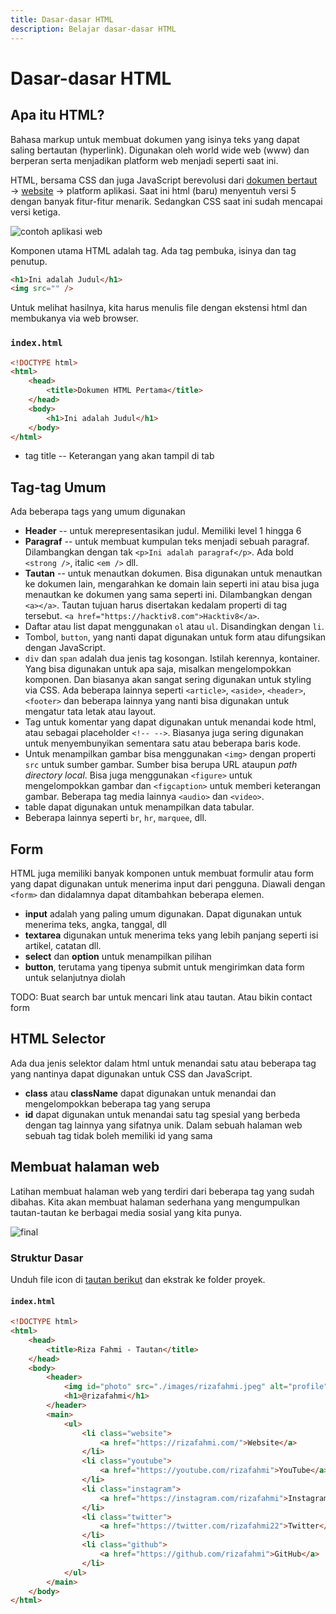 ```yaml
---
title: Dasar-dasar HTML
description: Belajar dasar-dasar HTML
---
```


# Dasar-dasar HTML

## Apa itu HTML?

Bahasa markup untuk membuat dokumen yang isinya teks yang dapat saling bertautan (hyperlink). Digunakan oleh world wide web (www) dan berperan serta menjadikan platform web menjadi seperti saat ini.

HTML, bersama CSS dan juga JavaScript berevolusi dari [dokumen bertaut](https://home.cern/science/computing/birth-web) → [website](https://www.howtogeek.com/692445/remembering-geocities-the-1990s-precursor-to-social-media/) → platform aplikasi. Saat ini html (baru) menyentuh versi 5 dengan banyak fitur-fitur menarik. Sedangkan CSS saat ini sudah mencapai versi ketiga.

![contoh aplikasi web](/src/img/spotify.png)

Komponen utama HTML adalah tag. Ada tag pembuka, isinya dan tag penutup.

```html
<h1>Ini adalah Judul</h1>
<img src="" />
```

Untuk melihat hasilnya, kita harus menulis file dengan ekstensi html dan membukanya via web browser.

### `index.html`

```html
<!DOCTYPE html>
<html>
	<head>
		<title>Dokumen HTML Pertama</title>
	</head>
	<body>
		<h1>Ini adalah Judul</h1>
	</body>
</html>
```

- tag title -- Keterangan yang akan tampil di tab

## Tag-tag Umum

Ada beberapa tags yang umum digunakan

- **Header** -- untuk merepresentasikan judul. Memiliki level 1 hingga 6
- **Paragraf** -- untuk membuat kumpulan teks menjadi sebuah paragraf. Dilambangkan dengan tak `<p>Ini adalah paragraf</p>`. Ada bold `<strong />`, italic `<em />` dll.
- **Tautan** -- untuk menautkan dokumen. Bisa digunakan untuk menautkan ke dokumen lain, mengarahkan ke domain lain seperti ini atau bisa juga menautkan ke dokumen yang sama seperti ini. Dilambangkan dengan `<a></a>`. Tautan tujuan harus disertakan kedalam properti di tag tersebut. `<a href="https://hacktiv8.com">Hacktiv8</a>`.
- Daftar atau list dapat menggunakan `ol` atau `ul`. Disandingkan dengan `li`.
- Tombol, `button`, yang nanti dapat digunakan untuk form atau difungsikan dengan JavaScript.
- `div` dan `span` adalah dua jenis tag kosongan. Istilah kerennya, kontainer. Yang bisa digunakan untuk apa saja, misalkan mengelompokkan komponen. Dan biasanya akan sangat sering digunakan untuk styling via CSS. Ada beberapa lainnya seperti `<article>`, `<aside>`, `<header>`, `<footer>` dan beberapa lainnya yang nanti bisa digunakan untuk mengatur tata letak atau layout.
- Tag untuk komentar yang dapat digunakan untuk menandai kode html, atau sebagai placeholder `<!-- -->`. Biasanya juga sering digunakan untuk menyembunyikan sementara satu atau beberapa baris kode.
- Untuk menampilkan gambar bisa menggunakan `<img>` dengan properti `src` untuk sumber gambar. Sumber bisa berupa URL ataupun _path directory local_. Bisa juga menggunakan `<figure>` untuk mengelompokkan gambar dan `<figcaption>` untuk memberi keterangan gambar. Beberapa tag media lainnya `<audio>` dan `<video>`.
- table dapat digunakan untuk menampilkan data tabular.
- Beberapa lainnya seperti `br`, `hr`, `marquee`, dll.

## Form

HTML juga memiliki banyak komponen untuk membuat formulir atau form yang dapat digunakan untuk menerima input dari pengguna. Diawali dengan `<form>` dan didalamnya dapat ditambahkan beberapa elemen.

- **input** adalah yang paling umum digunakan. Dapat digunakan untuk menerima teks, angka, tanggal, dll
- **textarea** digunakan untuk menerima teks yang lebih panjang seperti isi artikel, catatan dll.
- **select** dan **option** untuk menampilkan pilihan
- **button**, terutama yang tipenya submit untuk mengirimkan data form untuk selanjutnya diolah

TODO: Buat search bar untuk mencari link atau tautan. Atau bikin contact form

## HTML Selector

Ada dua jenis selektor dalam html untuk menandai satu atau beberapa tag yang nantinya dapat digunakan untuk CSS dan JavaScript.

- **class** atau **className** dapat digunakan untuk menandai dan mengelompokkan beberapa tag yang serupa
- **id** dapat digunakan untuk menandai satu tag spesial yang berbeda dengan tag lainnya yang sifatnya unik. Dalam sebuah halaman web sebuah tag tidak boleh memiliki id yang sama

## Membuat halaman web

Latihan membuat halaman web yang terdiri dari beberapa tag yang sudah dibahas. Kita akan membuat halaman sederhana yang mengumpulkan tautan-tautan ke berbagai media sosial yang kita punya.

![final](/src/img/final.png)

### Struktur Dasar

Unduh file icon di [tautan berikut](/images.zip) dan ekstrak ke folder proyek.

#### `index.html`

```html copy
<!DOCTYPE html>
<html>
	<head>
		<title>Riza Fahmi - Tautan</title>
	</head>
	<body>
		<header>
			<img id="photo" src="./images/rizafahmi.jpeg" alt="profile" />
			<h1>@rizafahmi</h1>
		</header>
		<main>
			<ul>
				<li class="website">
					<a href="https://rizafahmi.com/">Website</a>
				</li>
				<li class="youtube">
					<a href="https://youtube.com/rizafahmi">YouTube</a>
				</li>
				<li class="instagram">
					<a href="https://instagram.com/rizafahmi">Instagram</a>
				</li>
				<li class="twitter">
					<a href="https://twitter.com/rizafahmi22">Twitter</a>
				</li>
				<li class="github">
					<a href="https://github.com/rizafahmi">GitHub</a>
				</li>
			</ul>
		</main>
	</body>
</html>
```

